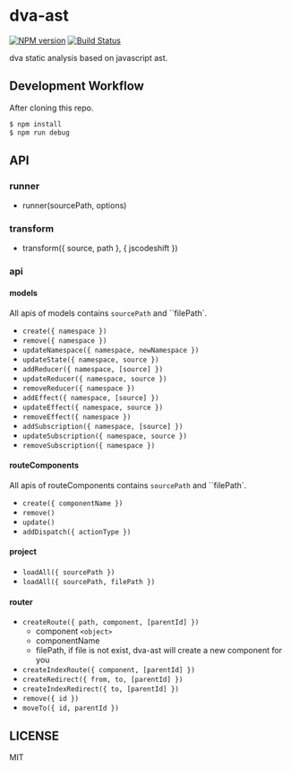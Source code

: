 # dva-ast

[![NPM version](https://img.shields.io/npm/v/dva-ast.svg?style=flat)](https://npmjs.org/package/dva-ast)
[![Build Status](https://img.shields.io/travis/dvajs/dva-ast.svg?style=flat)](https://travis-ci.org/dvajs/dva-ast)

dva static analysis based on javascript ast.

## Development Workflow

After cloning this repo.

```bash
$ npm install
$ npm run debug
```

## API

### runner

- runner(sourcePath, options)

### transform

- transform({ source, path }, { jscodeshift })

### api

#### models

All apis of models contains `sourcePath` and ``filePath`.

- `create({ namespace })`
- `remove({ namespace })`
- `updateNamespace({ namespace, newNamespace })`
- `updateState({ namespace, source })`
- `addReducer({ namespace, [source] })`
- `updateReducer({ namespace, source })`
- `removeReducer({ namespace })`
- `addEffect({ namespace, [source] })`
- `updateEffect({ namespace, source })`
- `removeEffect({ namespace })`
- `addSubscription({ namespace, [source] })`
- `updateSubscription({ namespace, source })`
- `removeSubscription({ namespace })`

#### routeComponents

All apis of routeComponents contains `sourcePath` and ``filePath`.

- `create({ componentName })`
- `remove()`
- `update()`
- `addDispatch({ actionType })`

#### project

- `loadAll({ sourcePath })`
- `loadAll({ sourcePath, filePath })`

#### router

- `createRoute({ path, component, [parentId] })`
  - component `<object>`
  - componentName
  - filePath, if file is not exist, dva-ast will create a new component for you
- `createIndexRoute({ component, [parentId] })`
- `createRedirect({ from, to, [parentId] })`
- `createIndexRedirect({ to, [parentId] })`
- `remove({ id })`
- `moveTo({ id, parentId })`

## LICENSE

MIT
